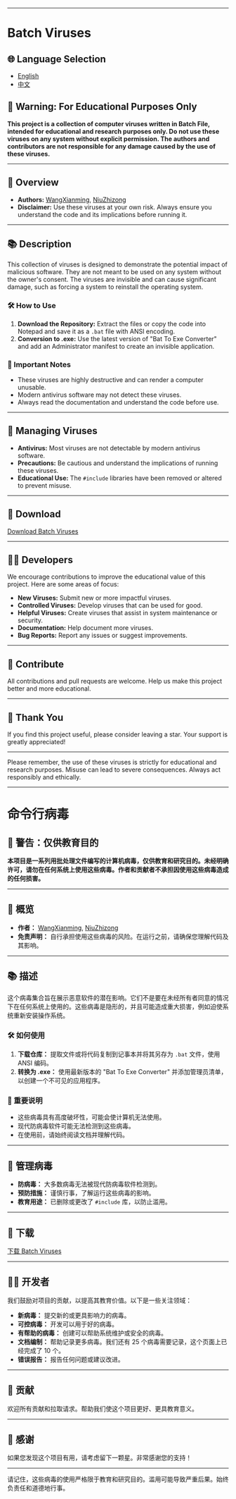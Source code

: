 
---

# Batch Viruses

## 🌐 Language Selection

- [English](#batch-viruses)
- [中文](#命令行病毒)

## 🚨 Warning: For Educational Purposes Only

**This project is a collection of computer viruses written in Batch File, intended for educational and research purposes only. Do not use these viruses on any system without explicit permission. The authors and contributors are not responsible for any damage caused by the use of these viruses.**

---

## 👀 Overview

- **Authors:** [WangXianming](https://github.com/muwenyan521/), [NiuZhizong](https://github.com/niuzhizong)
- **Disclaimer:** Use these viruses at your own risk. Always ensure you understand the code and its implications before running it.

---

## 📚 Description

This collection of viruses is designed to demonstrate the potential impact of malicious software. They are not meant to be used on any system without the owner's consent. The viruses are invisible and can cause significant damage, such as forcing a system to reinstall the operating system.

### 🛠️ How to Use

1. **Download the Repository:** Extract the files or copy the code into Notepad and save it as a `.bat` file with ANSI encoding.
2. **Conversion to .exe:** Use the latest version of "Bat To Exe Converter" and add an Administrator manifest to create an invisible application.

### 🚨 Important Notes

- These viruses are highly destructive and can render a computer unusable.
- Modern antivirus software may not detect these viruses.
- Always read the documentation and understand the code before use.

---

## 🔧 Managing Viruses

- **Antivirus:** Most viruses are not detectable by modern antivirus software.
- **Precautions:** Be cautious and understand the implications of running these viruses.
- **Educational Use:** The `#include` libraries have been removed or altered to prevent misuse.

---

## 💾 Download

[Download Batch Viruses](https://codeload.github.com/muwenyan521/batch-virus/zip/refs/heads/main)

---

## 👩‍💻 Developers

We encourage contributions to improve the educational value of this project. Here are some areas of focus:

- **New Viruses:** Submit new or more impactful viruses.
- **Controlled Viruses:** Develop viruses that can be used for good.
- **Helpful Viruses:** Create viruses that assist in system maintenance or security.
- **Documentation:** Help document more viruses. 
- **Bug Reports:** Report any issues or suggest improvements.

---

## 🌟 Contribute

All contributions and pull requests are welcome. Help us make this project better and more educational.

---

## 💖 Thank You

If you find this project useful, please consider leaving a star. Your support is greatly appreciated!

---

Please remember, the use of these viruses is strictly for educational and research purposes. Misuse can lead to severe consequences. Always act responsibly and ethically.

















































---

# 命令行病毒

## 🚨 警告：仅供教育目的

**本项目是一系列用批处理文件编写的计算机病毒，仅供教育和研究目的。未经明确许可，请勿在任何系统上使用这些病毒。作者和贡献者不承担因使用这些病毒造成的任何损害。**

---

## 👀 概览

- **作者：** [WangXianming](https://github.com/muwenyan521/), [NiuZhizong](https://github.com/niuzhizong)
- **免责声明：** 自行承担使用这些病毒的风险。在运行之前，请确保您理解代码及其影响。

---

## 📚 描述

这个病毒集合旨在展示恶意软件的潜在影响。它们不是要在未经所有者同意的情况下在任何系统上使用的。这些病毒是隐形的，并且可能造成重大损害，例如迫使系统重新安装操作系统。

### 🛠️ 如何使用

1. **下载仓库：** 提取文件或将代码复制到记事本并将其另存为 `.bat` 文件，使用 ANSI 编码。
2. **转换为 .exe：** 使用最新版本的 "Bat To Exe Converter" 并添加管理员清单，以创建一个不可见的应用程序。

### 🚨 重要说明

- 这些病毒具有高度破坏性，可能会使计算机无法使用。
- 现代防病毒软件可能无法检测到这些病毒。
- 在使用前，请始终阅读文档并理解代码。

---

## 🔧 管理病毒

- **防病毒：** 大多数病毒无法被现代防病毒软件检测到。
- **预防措施：** 谨慎行事，了解运行这些病毒的影响。
- **教育用途：** 已删除或更改了 `#include` 库，以防止滥用。

---

## 💾 下载

[下载 Batch Viruses](https://codeload.github.com/muwenyan521/batch-virus/zip/refs/heads/main)

---

## 👩‍💻 开发者

我们鼓励对项目的贡献，以提高其教育价值。以下是一些关注领域：

- **新病毒：** 提交新的或更具影响力的病毒。
- **可控病毒：** 开发可以用于好的病毒。
- **有帮助的病毒：** 创建可以帮助系统维护或安全的病毒。
- **文档编制：** 帮助记录更多病毒。我们还有 25 个病毒需要记录，这个页面上已经完成了 10 个。
- **错误报告：** 报告任何问题或建议改进。

---

## 🌟 贡献

欢迎所有贡献和拉取请求。帮助我们使这个项目更好、更具教育意义。

---

## 💖 感谢

如果您发现这个项目有用，请考虑留下一颗星。非常感谢您的支持！

---

请记住，这些病毒的使用严格限于教育和研究目的。滥用可能导致严重后果。始终负责任和道德地行事。
